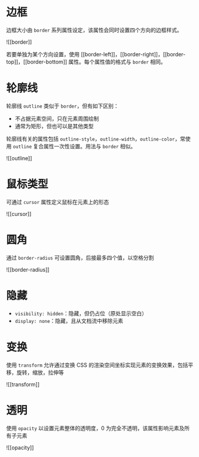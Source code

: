 # 边框

边框大小由 `border` 系列属性设定，该属性会同时设置四个方向的边框样式。

![[border]]

若要单独为某个方向设置，使用 [[border-left]]，[[border-right]]，[[border-top]]，[[border-bottom]] 属性。每个属性值的格式与 `border` 相同。

# 轮廓线

轮廓线 `outline` 类似于 `border`，但有如下区别：
- 不占据元素空间，只在元素周围绘制
- 通常为矩形，但也可以是其他类型

轮廓线有关的属性包括 `outline-style`，`outline-width`，`outline-color`，常使用 `outline` 复合属性一次性设置。用法与 `border` 相似。

![[outline]]

# 鼠标类型

可通过 `cursor` 属性定义鼠标在元素上的形态

![[cursor]]

# 圆角

通过 `border-radius` 可设置圆角，后接最多四个值，以空格分割

![[border-radius]]

# 隐藏

- `visibility: hidden`：隐藏，但仍占位（原处显示空白）
- `display: none`：隐藏，且从文档流中移除元素

# 变换

使用 `transform` 允许通过变换 CSS 的渲染空间坐标实现元素的变换效果，包括平移，旋转，缩放，拉伸等

![[transform]]

# 透明

使用 `opacity` 以设置元素整体的透明度，0 为完全不透明，该属性影响元素及所有子元素

![[opacity]]

